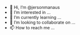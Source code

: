 - 👋 Hi, I’m @jersonmanaus
- 👀 I’m interested in ...
- 🌱 I’m currently learning ...
- 💞️ I’m looking to collaborate on ...
- 📫 How to reach me ...

<!---
jersonmanaus/jersonmanaus is a ✨ special ✨ repository because its `README.md` (this file) appears on your GitHub profile.
You can click the Preview link to take a look at your changes.
--->
